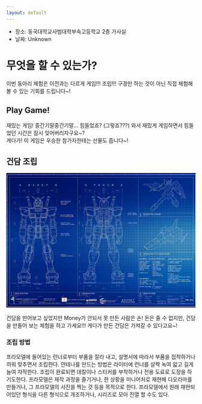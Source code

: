 ```yaml
---
layout: default
---
```


- 장소: 동국대학교사범대학부속고등학교 2층 가사실
- 날짜: Unknown

# 무엇을 할 수 있는가?

이번 동아리 체험은 이전과는 다르게 게임!!! 조립!!! 구경만 하는 것이 아닌 직접 체험해볼 수 있는 기회를 드립니다~!

## Play Game!

재밌는 게임! 중간기말중간기말... 힘들었죠? (그렇죠???) 와서 재밌게 게임하면서 힘들었던 시간은 잠시 잊어버리자구요~?  
게다가! 이 게임은 우승한 참가자한테는 선물도 줍니다~!


## 건담 조립

![image](https://raw.githubusercontent.com/OtakoidTony/craft/master/jie-victoria-gundam.jpg)

건담을 만어보고 싶었지만 Money가 안되서 못 만든 사람은 손! 돈은 줄 수 없지만, 건담을 만들어 보는 체험을 하고 가세요!!! 게다가 만든 건담은 가져갈 수 있다고요~!

### 조립 방법

프라모델에 들어있는 런너로부터 부품을 잘라 내고, 설명서에 따라서 부품을 접착하거나 끼워 맞추면서 조립한다. 안테나를 만드는 방법은 라이터에 런너를 살짝 녹여 앏고 길게 늘여 자작한다. 조립이 완료되면 데칼이나 스티커를 부착하거나 전용 도료로 도장을 하기도한다. 프라모델은 제작 과정을 즐기거나, 한 상황을 미니어처로 재현해 디오라마를 만들거나, 그 프라모델의 사진을 찍는 것 등을 목적으로 한다. 프라모델에서 원래 재현되어있던 형식을 다른 형식으로 개조하거나, 시리즈로 모아 진열 할 수도 있다.
